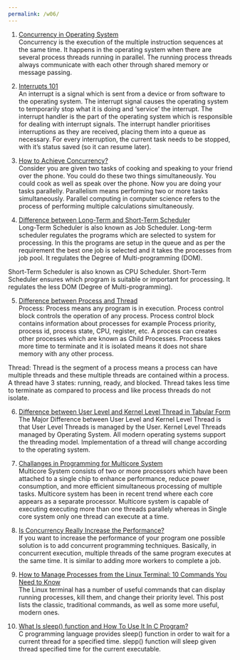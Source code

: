 ```yaml
---
permalink: /w06/
---
```


1. [Concurrency in Operating System](https://www.geeksforgeeks.org/concurrency-in-operating-system/)<br>
Concurrency is the execution of the multiple instruction sequences at the same time. It happens in the operating system when there are several process threads running in parallel. The running process threads always communicate with each other through shared memory or message passing.

2. [Interrupts 101](https://www.computerscience.gcse.guru/theory/interrupts)<br>
An interrupt is a signal which is sent from a device or from software to the operating system. The interrupt signal causes the operating system to temporarily stop what it is doing and ‘service’ the interrupt. The interrupt handler is the part of the operating system which is responsible for dealing with interrupt signals. The interrupt handler prioritises interruptions as they are received, placing them into a queue as necessary. For every interruption, the current task needs to be stopped, with it’s status saved (so it can resume later).

3. [How to Achieve Concurrency?](https://medium.com/swift-india/concurrency-parallelism-threads-processes-async-and-sync-related-39fd951bc61d)<br>
Consider you are given two tasks of cooking and speaking to your friend over the phone. You could do these two things simultaneously. You could cook as well as speak over the phone. Now you are doing your tasks parallelly. Parallelism means performing two or more tasks simultaneously. Parallel computing in computer science refers to the process of performing multiple calculations simultaneously.

4. [Difference between Long-Term and Short-Term Scheduler](https://www.geeksforgeeks.org/difference-between-long-term-and-short-term-scheduler/)<br>
Long-Term Scheduler is also known as Job Scheduler. Long-term scheduler regulates the programs which are selected to system for processing. In this the programs are setup in the queue and as per the requirement the best one job is selected and it takes the processes from job pool. It regulates the Degree of Multi-programming (DOM).

Short-Term Scheduler is also known as CPU Scheduler. Short-Term Scheduler ensures which program is suitable or important for processing. It regulates the less DOM (Degree of Multi-programming).

5. [Difference between Process and Thread](https://www.geeksforgeeks.org/difference-between-process-and-thread/)<br>
Process: Process means any program is in execution. Process control block controls the operation of any process. Process control block contains information about processes for example Process priority, process id, process state, CPU, register, etc. A process can creates other processes which are known as Child Processes. Process takes more time to terminate and it is isolated means it does not share memory with any other process.

Thread: Thread is the segment of a process means a process can have multiple threads and these multiple threads are contained within a process. A thread have 3 states: running, ready, and blocked. Thread takes less time to terminate as compared to process and like process threads do not isolate.

6. [Difference between User Level and Kernel Level Thread in Tabular Form](https://alldifferences.net/difference-between-user-level-and-kernel-level-thread/)<br>
The Major Difference between User Level and Kernel Level Thread is that User Level Threads is managed by the User. Kernel Level Threads managed by Operating System. All modern operating systems support the threading model. Implementation of a thread will change according to the operating system.

7. [Challanges in Programming for Multicore System](https://www.geeksforgeeks.org/challanges-in-programming-for-multicore-system/)<br>
Multicore System consists of two or more processors which have been attached to a single chip to enhance performance, reduce power consumption, and more efficient simultaneous processing of multiple tasks. Multicore system has been in recent trend where each core appears as a separate processor. Multicore system is capable of executing executing more than one threads parallely whereas in Single core system only one thread can execute at a time.

8. [Is Concurrency Really Increase the Performance?](https://towardsdatascience.com/is-concurrency-really-increases-the-performance-8cd06dd762f6)<br>
If you want to increase the performance of your program one possible solution is to add concurrent programming techniques. Basically, in concurrent execution, multiple threads of the same program executes at the same time. It is similar to adding more workers to complete a job.

9. [How to Manage Processes from the Linux Terminal: 10 Commands You Need to Know](https://www.howtogeek.com/107217/how-to-manage-processes-from-the-linux-terminal-10-commands-you-need-to-know/)<br>
The Linux terminal has a number of useful commands that can display running processes, kill them, and change their priority level. This post lists the classic, traditional commands, as well as some more useful, modern ones.

10. [What Is sleep() function and How To Use It In C Program?](https://www.poftut.com/what-is-sleep-function-and-how-to-use-it-in-c-program/)<br>
C programming language provides sleep() function in order to wait for a current thread for a specified time. slepp() function will sleep given thread specified time for the current executable.
